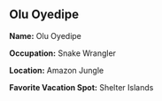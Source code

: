 ## Olu Oyedipe

**Name:** Olu Oyedipe

**Occupation:** Snake Wrangler

**Location:** Amazon Jungle

**Favorite Vacation Spot:** Shelter Islands
